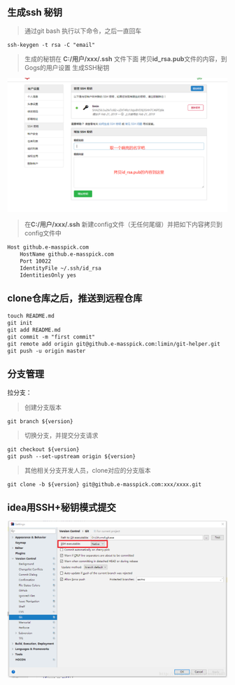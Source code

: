 ## 生成ssh 秘钥
> 通过git bash 执行以下命令，之后一直回车
```
ssh-keygen -t rsa -C "email"
```
> 生成的秘钥在 **C:/用户/xxx/.ssh** 文件下面
拷贝**id_rsa.pub**文件的内容，到Gogs的用户设置 生成SSH秘钥

![信息设置>生成秘钥](./说明图片/gogs秘钥生成.png)

> 在**C:/用户/xxx/.ssh** 新建config文件（无任何尾缀）并把如下内容拷贝到config文件中
```
Host github.e-masspick.com
    HostName github.e-masspick.com
	Port 10022
	IdentityFile ~/.ssh/id_rsa
	IdentitiesOnly yes
```

## clone仓库之后，推送到远程仓库
```
touch README.md
git init
git add README.md
git commit -m "first commit"
git remote add origin git@github.e-masspick.com:limin/git-helper.git
git push -u origin master
```

## 分支管理
拉分支：
> 创建分支版本
```
git branch ${version}
```

> 切换分支，并提交分支请求
```
git checkout ${version}
git push --set-upstream origin ${version}
```

> 其他相关分支开发人员，clone对应的分支版本
```
git clone -b ${version} git@github.e-masspick.com:xxx/xxxx.git
```

## idea用SSH+秘钥模式提交
![idea设置](./说明图片/idea在SSH模式下提交.png)